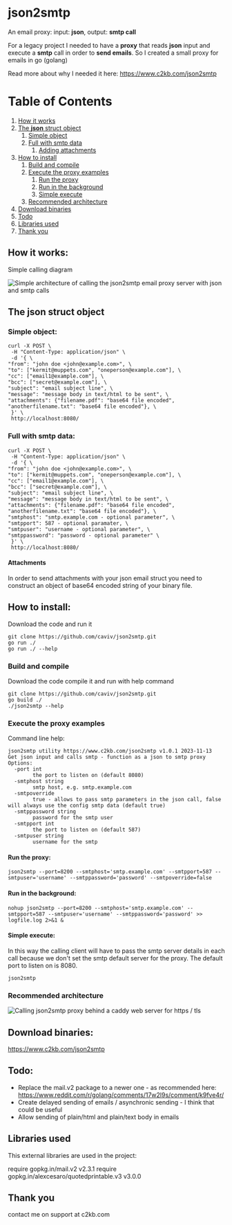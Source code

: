 # json2smtp

An email proxy: input: **json**, output: **smtp call**

For a legacy project I needed to have a **proxy** that reads **json** input and execute a **smtp** call in order to **send emails**. So I created a small proxy for emails in go (golang)

Read more about why I needed it here: https://www.c2kb.com/json2smtp

# Table of Contents
1. [How it works](#howitworks)
2. [The **json** struct object](#jsonstruct)
    1. [Simple object](#simpleobject)
    2. [Full with smtp data](#fullobject)
         1. [Adding attachments](#attachments)
3. [How to install](#install)
     1. [Build and compile](#buildandcompile)
     2. [Execute the proxy examples](#execute)
          1. [Run the proxy](#example1)
          2. [Run in the background](#runinbackground)
          3. [Simple execute](#simpleexecute)
     3. [Recommended architecture](#recommended)
4. [Download binaries](#download)
5. [Todo](#todo)
6. [Libraries used](#libraries)
7. [Thank you](#thankyou)


## How it works: <a name="howitworks"></a>
Simple calling diagram

![Simple architecture of calling the json2smtp email proxy server with json and smtp calls](https://www.c2kb.com/json2smtp/json2smtp_architecture_1.jpg)

## The **json** struct object <a name="jsonstruct"></a>
### Simple object: <a name="simpleobject"></a>
	curl -X POST \
	 -H "Content-Type: application/json" \
	 -d '{ \
	"from": "john doe <john@example.com>", \
	"to": ["kermit@muppets.com", "oneperson@example.com"], \
	"cc": ["email1@example.com"], \
	"bcc": ["secret@example.com"], \
	"subject": "email subject line", \
	"message": "message body in text/html to be sent", \
	"attachments": {"filename.pdf": "base64 file encoded", "anotherfilename.txt": "base64 file encoded"}, \
	 }' \
	 http://localhost:8080/


### Full with smtp data: <a name="fullobject"></a>
	curl -X POST \
	 -H "Content-Type: application/json" \
	 -d '{ \
	"from": "john doe <john@example.com>", \
	"to": ["kermit@muppets.com", "oneperson@example.com"], \
	"cc": ["email1@example.com"], \
	"bcc": ["secret@example.com"], \
	"subject": "email subject line", \
	"message": "message body in text/html to be sent", \
	"attachments": {"filename.pdf": "base64 file encoded", "anotherfilename.txt": "base64 file encoded"}, \
	"smtphost": "smtp.example.com - optional parameter", \
	"smtpport": 587 - optional paramater, \
	"smtpuser": "username - optional parameter", \
	"smtppassword": "password - optional parameter" \
	 }' \
	 http://localhost:8080/

#### Attachments <a name="attachments"></a>
In order to send attachments with your json email struct you need to construct an object of base64 encoded string of your binary file.

## How to install: <a name="install"></a>
Download the code and run it

	git clone https://github.com/caviv/json2smtp.git
	go run ./
	go run ./ --help

### Build and compile <a name="buildandcompile"></a>
Download  the code compile it and run with help command

	git clone https://github.com/caviv/json2smtp.git
	go build ./
	./json2smtp --help

### Execute the proxy examples <a name="execute"></a>
Command line help:

	json2smtp utility https://www.c2kb.com/json2smtp v1.0.1 2023-11-13
	Get json input and calls smtp - function as a json to smtp proxy
	Options:
	  -port int
	    	the port to listen on (default 8080)
	  -smtphost string
	    	smtp host, e.g. smtp.example.com
	  -smtpoverride
	    	true - allows to pass smtp parameters in the json call, false will always use the config smtp data (default true)
	  -smtppassword string
	    	password for the smtp user
	  -smtpport int
	    	the port to listen on (default 587)
	  -smtpuser string
	    	username for the smtp

#### Run the proxy: <a name="example1"></a>
	json2smtp --port=8200 --smtphost='smtp.example.com' --smtpport=587 --smtpuser='username' --smtppassword='password' --smtpoverride=false

#### Run in the background: <a name="runinbackground"></a>
	nohup json2smtp --port=8200 --smtphost='smtp.example.com' --smtpport=587 --smtpuser='username' --smtppassword='password' >> logfile.log 2>&1 &

#### Simple execute: <a name="simpleexecute"></a>
In  this way the calling client will have to pass the smtp server details in each call because we don't set the smtp default server for the proxy. The default port to listen on is 8080.

    json2smtp 

### Recommended architecture <a name="recommended"></a>
![Calling json2smtp proxy behind a caddy web server for https / tls](https://www.c2kb.com/json2smtp/json2smtp_architecture_2.jpg)

## Download binaries: <a name="download"></a>
https://www.c2kb.com/json2smtp

## Todo: <a name="todo"></a>
* Replace the mail.v2 package to a newer one - as recommended here: https://www.reddit.com/r/golang/comments/17w2l9s/comment/k9fve4r/
* Create delayed sending of emails / asynchronic sending - I think that could be useful
* Allow sending of plain/html and plain/text body in emails

## Libraries used <a name="libraries"></a>
This external libraries are used in the project:

require  gopkg.in/mail.v2  v2.3.1
require  gopkg.in/alexcesaro/quotedprintable.v3  v3.0.0

## Thank you <a name="thankyou"></a>
contact me on support at c2kb.com